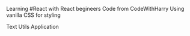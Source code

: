 Learning #React with React begineers Code from CodeWithHarry
Using vanilla CSS for styling

Text Utils Application
